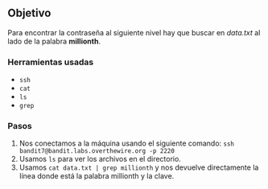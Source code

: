 ## Objetivo

Para encontrar la contraseña al siguiente nivel hay que buscar en _data.txt_ al lado de la palabra **millionth**.

### Herramientas usadas

- `ssh`
- `cat`
- `ls`
- `grep`

### Pasos 

1. Nos conectamos a la máquina usando el siguiente comando: `ssh bandit7@bandit.labs.overthewire.org -p 2220`
2. Usamos `ls` para ver los archivos en el directorio.
3. Usamos `cat data.txt | grep millionth` y nos devuelve directamente la línea donde está la palabra millionth y la clave.
